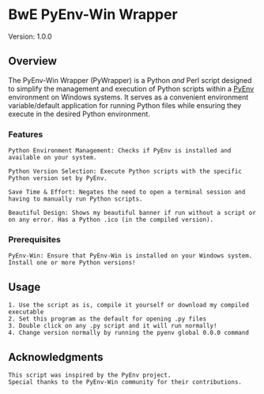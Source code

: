 # BwE PyEnv-Win Wrapper

Version: 1.0.0

## Overview

The PyEnv-Win Wrapper (PyWrapper) is a Python *and* Perl script designed to simplify the management and execution of Python scripts within a [PyEnv](https://github.com/pyenv/pyenv) environment on Windows systems. It serves as a convenient environment variable/default application for running Python files while ensuring they execute in the desired Python environment.

### Features

    Python Environment Management: Checks if PyEnv is installed and available on your system.

    Python Version Selection: Execute Python scripts with the specific Python version set by PyEnv.

    Save Time & Effort: Negates the need to open a terminal session and having to manually run Python scripts.

    Beautiful Design: Shows my beautiful banner if run without a script or on any error. Has a Python .ico (in the compiled version).

### Prerequisites

    PyEnv-Win: Ensure that PyEnv-Win is installed on your Windows system.
    Install one or more Python versions!

## Usage
    1. Use the script as is, compile it yourself or download my compiled executable
    2. Set this program as the default for opening .py files
    3. Double click on any .py script and it will run normally!
    4. Change version normally by running the pyenv global 0.0.0 command

## Acknowledgments

    This script was inspired by the PyEnv project.
    Special thanks to the PyEnv-Win community for their contributions.
